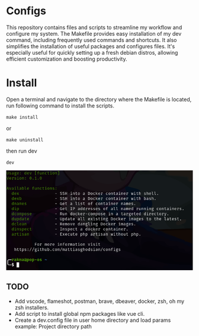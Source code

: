 # Configs
This repository contains files and scripts to streamline my workflow and configure my system. The Makefile provides easy installation of my dev command, including frequently used commands and shortcuts. It also simplifies the installation of useful packages and configures files. It's especially useful for quickly setting up a fresh debian distros, allowing efficient customization and boosting productivity.

# Install
Open a terminal and navigate to the directory where the Makefile is located, run following command to install the scripts.
```
make install
```
or 
```
make uninstall
```

then run dev
```
dev
```

![Screenshot Of dev command](screenshot.png)


## TODO
- Add vscode, flameshot, postman, brave, dbeaver, docker, zsh, oh my zsh installers.
- Add script to install global npm packages like vue cli.
- Create a dev.config file in user home directory and load params example: Project directory path 
